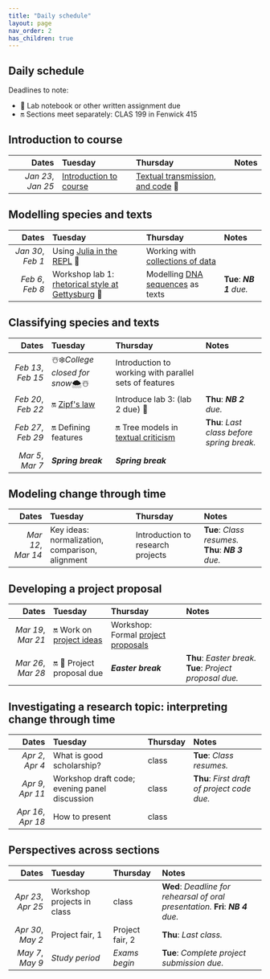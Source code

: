 ```yaml
---
title: "Daily schedule"
layout: page
nav_order: 2
has_children: true
---
```


## Daily schedule

Deadlines to note:

- 📓 Lab notebook or other written assignment due
- 🔛 Sections meet separately: CLAS 199 in Fenwick 415


## Introduction to course

| Dates | Tuesday | Thursday | Notes |
| ---: | :--- | :--- | :--- |
| *Jan 23*, *Jan 25* | [Introduction to course](../classes/intro/) | [Textual transmission, and code](../classes/content+tech1/) 📓 |  |

## Modelling species and texts

| Dates | Tuesday | Thursday | Notes |
| ---: | :--- | :--- | :--- |
| *Jan 30*, *Feb 1* | Using [Julia in the REPL](../classes/repl1/) 📓 | Working with [collections of data](../classes/collections/) |  |
| *Feb 6*, *Feb 8* | Workshop lab 1: [rhetorical style at Gettysburg](../labs/lab1/) 📓 | Modelling [DNA sequences](../classes/dna/) as texts | **Tue**: ***NB 1** due.* |

## Classifying species and texts

| Dates | Tuesday | Thursday | Notes |
| ---: | :--- | :--- | :--- |
| *Feb 13*, *Feb 15* | ☃️❄️*College closed for snow*🌨☃️ | Introduction to working with parallel sets of features |  |
| *Feb 20*, *Feb 22* | 🔛  [Zipf's law](../classes/zipf/) | Introduce lab 3:  (lab 2 due) 📓 | **Thu**: ***NB 2** due.* |
| *Feb 27*, *Feb 29* | 🔛 Defining features  | 🔛 Tree models in [textual criticism](../classes/trees-texts/) | **Thu**: *Last class before spring break.* |
| *Mar 5*, *Mar 7* | ***Spring break*** | ***Spring break*** |  |

## Modeling change through time

| Dates | Tuesday | Thursday | Notes |
| ---: | :--- | :--- | :--- |
| *Mar 12*, *Mar 14* | Key ideas: normalization, comparison, alignment | Introduction to research projects | **Tue**: *Class resumes.* **Thu**: ***NB 3** due.* |

## Developing a project proposal

| Dates | Tuesday | Thursday | Notes |
| ---: | :--- | :--- | :--- |
| *Mar 19*, *Mar 21* | 🔛 Work on [project ideas](../classes/project-ideas/) | Workshop: Formal [project proposals](../classes/project-proposal/) |  |
| *Mar 26*, *Mar 28* | 🔛 📓 Project proposal due | ***Easter break*** | **Thu**: *Easter break.* **Tue**: *Project proposal due.* |

## Investigating a research topic: interpreting change through time

| Dates | Tuesday | Thursday | Notes |
| ---: | :--- | :--- | :--- |
| *Apr 2*, *Apr 4* | What is good scholarship? | class | **Tue**: *Class resumes.* |
| *Apr 9*, *Apr 11* | Workshop draft code; evening panel discussion | class | **Thu**: *First draft of project code due.* |
| *Apr 16*, *Apr 18* | How to present | class |  |

## Perspectives across sections

| Dates | Tuesday | Thursday | Notes |
| ---: | :--- | :--- | :--- |
| *Apr 23*, *Apr 25* | Workshop projects in class | class | **Wed**: *Deadline for rehearsal of oral presentation.* **Fri**: ***NB 4** due.* |
| *Apr 30*, *May 2* | Project fair, 1 | Project fair, 2 | **Thu**: *Last class.* |
| *May 7*, *May 9* | *Study period* | *Exams begin* | **Tue**: *Complete project submission due.* |